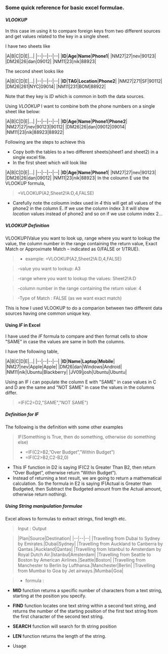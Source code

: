 ### Some quick reference for basic excel formulae.

 #### *VLOOKUP*
 In this case im using it to compare foreign keys from two different sources and get values related to the key in a single sheet.

I have two sheets like

|A|B|C|D|E|...|
|--|--|--|--|
|**ID**|**Age**|**Name**|**Phone1**|
|NM27|27|nev|90123|
|DM26|26|dan|09012|
|NM11|23|nik|88923|

The second sheet looks like

|A|B|C|D|E|...|
|--|--|--|--|
|**ID**|**TAG**|**Location**|**Phone2**|
|NM27|271|SF|90112|
|DM26|261|NYC|09014|
|NM11|231|BOM|88922|

Note that they key is *ID* which is common in both the data sources.

Using *VLOOKUP* I want to combine both the phone numbers on a single sheet like below:

|A|B|C|D|E|...|
|--|--|--|--|
|**ID**|**Age**|**Name**|**Phone1**|**Phone2**|
|NM27|27|nev|90123|90112|
|DM26|26|dan|09012|09014|
|NM11|23|nik|88923|88922|

Following are the steps to achieve this
- Copy both the tables to a two different sheets(sheet1 and sheet2) in a single excel file.
- In the first sheet which will look like


|A|B|C|D|E|...|
|--|--|--|--|
|**ID**|**Age**|**Name**|**Phone1**|
|NM27|27|nev|90123|
|DM26|26|dan|09012|
|NM11|23|nik|88923|
In the coloumn E use the VLOOKUP formula,

>=VLOOKUP(A2,Sheet2!A:D,4,FALSE)

- Carefully note the coloumn index used in *4* this will get all values of the phone2 in the column E. If we use the column index 3 it will show *location* values instead of phone2 and so on if we use column index 2...

##### VLOOKUP Definition

 VLOOKUP(Value you want to look up, range where you want to lookup the value, the column number in the range containing the return value, Exact Match or Approximate Match – indicated as 0/FALSE or 1/TRUE).

 >- example:  =VLOOKUP(A2,Sheet2!A:D,4,FALSE)

>-value you want to lookup: A3

>-range where you want to lookup the values: Sheet2!A:D

>-column number in the range containing the return value: 4

>-Type of Match : FALSE (as we want exact match)

This is how I used VLOOKUP to do a comparion between two different data sources having one common unique key.

#### Using *IF* in Excel
I have used the *IF* formula to compare and then format cells to show "SAME" in case the values are same in both the columns.

I have the following table,

|A|B|C|D|E|...|
|--|--|--|--|
|**ID**|**Name**|**Laptop**|**Mobile**|
|NM27|nev|Apple|Apple|
|DM26|dan|Windows|Android|
|NM11|nik|Ubuntu|Blackberry|
|JV09|josh|Ubuntu|Ubuntu|

Using an IF i can populate the column E with "SAME" in case values in C and D are the same and "NOT SAME" in case the values in the columns differ.

> =IF(C2=D2,"SAME","NOT SAME")


##### Definition for IF
The following is the definition with some other examples

>IF(Something is True, then do something, otherwise do something else)
>- =IF(C2>B2,”Over Budget”,”Within Budget”)
>- =IF(C2>B2,C2-B2,0)

- This IF function in D2 is saying IF(C2 Is Greater Than B2, then return “Over Budget”, otherwise return “Within Budget”).
- Instead of returning a text result, we are going to return a mathematical calculation. So the formula in E2 is saying IF(Actual is Greater than Budgeted, then Subtract the Budgeted amount from the Actual amount, otherwise return nothing).


##### Using String manipulation formulae
Excel allows to formulas to extract strings, find length etc.

> Input : Output

>|Plan|Source|Destination|
|--|--|--|
|Travelling from Dubai to Sydney by Emirates.|Dubai|Sydney|
|Travelling from Auckland to Canberra by Qantas.|Auckland|Qantas|
|Travelling from Istanbul to Amsterdam by Royal Dutch Air.|Istanbul|Amsterdam|
|Travelling from Seattle to Boston by American Airlines.|Seattle|Boston|
|Travelling from Manchester to Berlin by Lufthansa.|Manchester|Berlin|
|Travelling from Mumbai to Goa by Jet airways.|Mumbai|Goa|


>- formula :
  - **MID** function returns a specific number of characters from a text string, starting at the position you specify.
  - **FIND** function locates one text string within a second text string, and returns the number of the starting position of the first text string from the first character of the second text string.
  - **SEARCH** function will search for th string position
  - **LEN** function returns the length of the string.

- Usage
